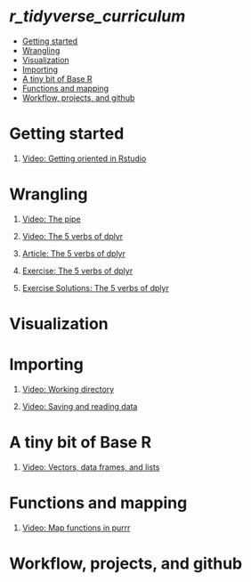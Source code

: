 *r\_tidyverse\_curriculum*
================

-   [Getting started](#getting-started)
-   [Wrangling](#wrangling)
-   [Visualization](#visualization)
-   [Importing](#importing)
-   [A tiny bit of Base R](#a-tiny-bit-of-base-r)
-   [Functions and mapping](#functions-and-mapping)
-   [Workflow, projects, and github](#workflow-projects-and-github)

Getting started
===============

1.  [Video: Getting oriented in Rstudio](https://www.youtube.com/watch?v=lTTJPRwnONE&list=PLLxj8fULvXwGOf8uHlL4Tr62oXSB5k_in&index=2)

Wrangling
=========

1.  [Video: The pipe](https://www.youtube.com/watch?v=9yjhxvu-pDg&index=4&list=PLLxj8fULvXwGOf8uHlL4Tr62oXSB5k_in)

2.  [Video: The 5 verbs of dplyr](https://www.youtube.com/watch?v=sVISY_27znA&index=8&list=PLLxj8fULvXwGOf8uHlL4Tr62oXSB5k_in)

3.  [Article: The 5 verbs of dplyr](https://github.com/stenhaug/githubr_curriculum/blob/master/the-5-verbs-of-dplyr-article.md)

4.  [Exercise: The 5 verbs of dplyr](https://github.com/stenhaug/githubr_curriculum/blob/master/the-5-verbs-of-dplyr-exercise.md)

5.  [Exercise Solutions: The 5 verbs of dplyr](https://github.com/stenhaug/githubr_curriculum/blob/master/the-5-verbs-of-dplyr-solutions.md)

Visualization
=============

Importing
=========

1.  [Video: Working directory](https://www.youtube.com/watch?v=lWe7sMmynJk&index=6&list=PLLxj8fULvXwGOf8uHlL4Tr62oXSB5k_in)

2.  [Video: Saving and reading data](https://www.youtube.com/watch?v=Y3Nzz6WEl_E&list=PLLxj8fULvXwGOf8uHlL4Tr62oXSB5k_in&index=7)

A tiny bit of Base R
====================

1.  [Video: Vectors, data frames, and lists](https://www.youtube.com/watch?v=XHAm_V-KZE8&list=PLLxj8fULvXwGOf8uHlL4Tr62oXSB5k_in&index=5)

Functions and mapping
=====================

1.  [Video: Map functions in purrr](https://www.youtube.com/watch?v=A8UaL47UXYE&list=PLLxj8fULvXwGOf8uHlL4Tr62oXSB5k_in&index=9)

Workflow, projects, and github
==============================
